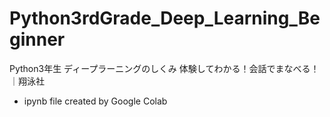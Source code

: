 # Python3rdGrade_Deep_Learning_Beginner
Python3年生 ディープラーニングのしくみ 体験してわかる！会話でまなべる！｜翔泳社

- ipynb file created by Google Colab
